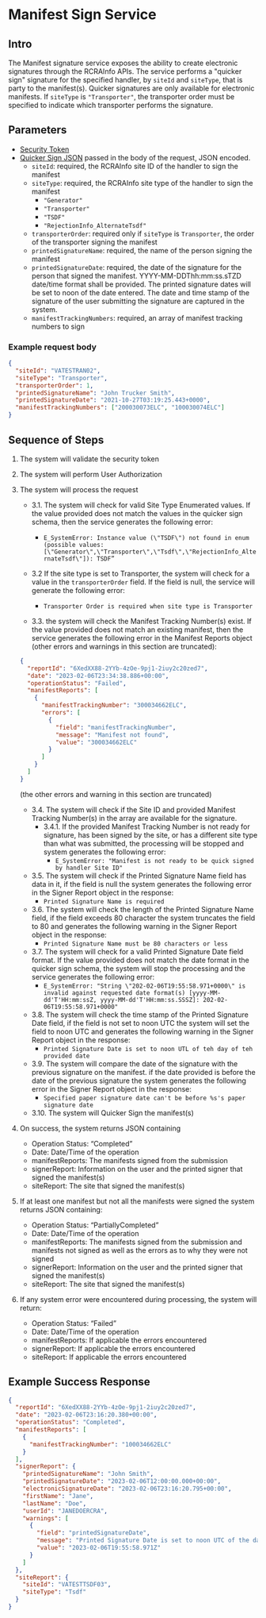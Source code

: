 # Manifest Sign Service

## Intro

The Manifest signature service exposes the ability to create electronic signatures through the RCRAInfo APIs.
The service performs a "quicker sign" signature for the specified handler, by `siteId` and `siteType`, that is party to
the manifest(s). Quicker signatures are only available for electronic manifests. If `siteType` is `"Transporter"`, the
transporter order must be specified to indicate which transporter performs the signature.

## Parameters

- [Security Token](../authentication.md#security-tokens)
- [Quicker Sign JSON](https://github.com/USEPA/e-manifest/blob/master/Services-Information/Schema/quicker%20sign.json)
  passed in the body of the request, JSON encoded.
  - `siteId`: required, the RCRAInfo site ID of the handler to sign the manifest
  - `siteType`: required, the RCRAInfo site type of the handler to sign the manifest
    - `"Generator"`
    - `"Transporter"`
    - `"TSDF"`
    - `"RejectionInfo_AlternateTsdf"`
  - `transporterOrder`: required only if `siteType` is `Transporter`, the order of the transporter signing the
    manifest
  - `printedSignatureName`: required, the name of the person signing the manifest
  - `printedSignatureDate`: required, the date of the signature for the person that signed the manifest.
    YYYY-MM-DDThh:mm:ss.sTZD date/time format shall be provided. The printed signature dates will be set to noon of
    the date entered. The date and time stamp of the signature of the user submitting the signature are captured in
    the system.
  - `manifestTrackingNumbers`: required, an array of manifest tracking numbers to sign

### Example request body

```json
{
  "siteId": "VATESTRAN02",
  "siteType": "Transporter",
  "transporterOrder": 1,
  "printedSignatureName": "John Trucker Smith",
  "printedSignatureDate": "2021-10-27T03:19:25.443+0000",
  "manifestTrackingNumbers": ["200030073ELC", "100030074ELC"]
}
```

## Sequence of Steps

1. The system will validate the security token
2. The system will perform User Authorization
3. The system will process the request

   - 3.1. The system will check for valid Site Type Enumerated values. If the value provided does not
     match the values in the quicker sign schema, then the service generates the following error:

     - `E_SystemError: Instance value (\"TSDF\") not found in enum (possible values:[\"Generator\",\"Transporter\",\"Tsdf\",\"RejectionInfo_AlternateTsdf\"]): TSDF”`

   - 3.2 If the site type is set to Transporter, the system will check for a value in the `transporterOrder` field. If
     the field is null, the service will generate the following error:

     - `Transporter Order is required when site type is Transporter`

   - 3.3. the system will check the Manifest Tracking Number(s) exist. If the value provided does not match an existing
     manifest, then the service generates the following error in the Manifest Reports object (other errors and warnings
     in this section are truncated):

   ```json
   {
     "reportId": "6XedXX88-2YYb-4zOe-9pj1-2iuy2c20zed7",
     "date": "2023-02-06T23:34:38.886+00:00",
     "operationStatus": "Failed",
     "manifestReports": [
       {
         "manifestTrackingNumber": "300034662ELC",
         "errors": [
           {
             "field": "manifestTrackingNumber",
             "message": "Manifest not found",
             "value": "300034662ELC"
           }
         ]
       }
     ]
   }
   ```

   (the other errors and warning in this section are truncated)

   - 3.4. The system will check if the Site ID and provided Manifest Tracking Number(s) in the array are available for
     the signature.
     - 3.4.1. If the provided Manifest Tracking Number is not ready for signature, has been signed by the site, or
       has a different site type than what was submitted, the processing will be stopped and system generates the
       following error:
       - `E_SystemError: "Manifest is not ready to be quick signed by handler Site ID"`
   - 3.5. The system will check if the Printed Signature Name field has data in it, if the field is null the system
     generates the following error in the Signer Report object in the response:
     - `Printed Signature Name is required`
   - 3.6. The system will check the length of the Printed Signature Name field, if the field exceeds 80 character the
     system truncates the field to 80 and generates the following warning in the Signer Report object in the response:
     - `Printed Signature Name must be 80 characters or less`
   - 3.7. The system will check for a valid Printed Signature Date field format. If the value provided does not match
     the date format in the quicker sign schema, the system will stop the processing and the service generates the
     following error:
     - `E_SystemError: "String \"202-02-06T19:55:58.971+0000\" is invalid against requested date format(s) [yyyy-MM-dd'T'HH:mm:ssZ, yyyy-MM-dd'T'HH:mm:ss.SSSZ]: 202-02- 06T19:55:58.971+0000"`
   - 3.8. The system will check the time stamp of the Printed Signature Date field, if the field is not set to noon UTC
     the system will set the field to noon UTC and generates the following warning in the Signer Report object in the
     response:
     - `Printed Signature Date is set to noon UTL of teh day of teh provided date`
   - 3.9. The system will compare the date of the signature with the previous signature on the manifest. if the date
     provided is before the date of the previous signature the system generates the following error in the Signer
     Report object in the response:
     - `Specified paper signature date can't be before %s's paper signature date`
   - 3.10. The system will Quicker Sign the manifest(s)

4. On success, the system returns JSON containing

   - Operation Status: “Completed”
   - Date: Date/Time of the operation
   - manifestReports: The manifests signed from the submission
   - signerReport: Information on the user and the printed signer that signed the manifest(s)
   - siteReport: The site that signed the manifest(s)

5. If at least one manifest but not all the manifests were signed the system returns JSON containing:

   - Operation Status: “PartiallyCompleted”
   - Date: Date/Time of the operation
   - manifestReports: The manifests signed from the submission and manifests not signed as
     well as the errors as to why they were not signed
   - signerReport: Information on the user and the printed signer that signed the manifest(s)
   - siteReport: The site that signed the manifest(s)

6. If any system error were encountered during processing, the system will return:
   - Operation Status: “Failed”
   - Date: Date/Time of the operation
   - manifestReports: If applicable the errors encountered
   - signerReport: If applicable the errors encountered
   - siteReport: If applicable the errors encountered

## Example Success Response

```json
{
  "reportId": "6XedXX88-2YYb-4zOe-9pj1-2iuy2c20zed7",
  "date": "2023-02-06T23:16:20.380+00:00",
  "operationStatus": "Completed",
  "manifestReports": [
    {
      "manifestTrackingNumber": "100034662ELC"
    }
  ],
  "signerReport": {
    "printedSignatureName": "John Smith",
    "printedSignatureDate": "2023-02-06T12:00:00.000+00:00",
    "electronicSignatureDate": "2023-02-06T23:16:20.795+00:00",
    "firstName": "Jane",
    "lastName": "Doe",
    "userId": "JANEDOERCRA",
    "warnings": [
      {
        "field": "printedSignatureDate",
        "message": "Printed Signature Date is set to noon UTC of the day of the provided date",
        "value": "2023-02-06T19:55:58.971Z"
      }
    ]
  },
  "siteReport": {
    "siteId": "VATESTTSDF03",
    "siteType": "Tsdf"
  }
}
```

